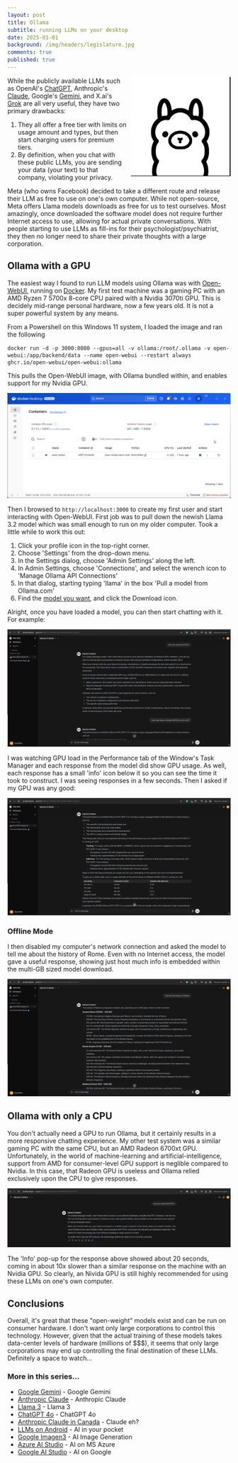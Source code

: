 ```yaml
---
layout: post
title: Ollama
subtitle: running LLMs on your desktop
date: 2025-01-01
background: /img/headers/legislature.jpg
comments: true
published: true
---
```


<img src="/img/posts/ollama_logo.png" class="img-fluid" style="margin-left:10px; float:right"/>

While the publicly available LLMs such as OpenAI's [ChatGPT](https://chatgpt.com/), Anthropic's [Claude](https://claude.ai/), Google's [Gemini](https://gemini.google.com/app), and X.ai's [Grok](https://x.com/i/grok) are all very useful, they have two primary drawbacks:

1. They all offer a free tier with limits on usage amount and types, but then start charging users for premium tiers.
1. By definition, when you chat with these public LLMs, you are sending your data (your text) to that company, violating your privacy.

Meta (who owns Facebook) decided to take a different route and release their LLM as free to use on one's own computer.  While not open-source, Meta offers Llama models downloads as free for us to test ourselves.  Most amazingly, once downloaded the software model does not require further Internet access to use, allowing for actual private conversations.  With people starting to use LLMs as fill-ins for their psychologist/psychiatrist, they then no longer need to share their private thoughts with a large corporation.

## Ollama with a GPU

The easiest way I found to run LLM models using Ollama was with [Open-WebUI](), running on [Docker](https://www.docker.com/products/personal/).  My first test machine was a gaming PC with an AMD Ryzen 7 5700x 8-core CPU paired with a Nvidia 3070ti GPU.  This is decidely mid-range personal hardware, now a few years old.  It is not a super powerful system by any means.

From a Powershell on this Windows 11 system, I loaded the image and ran the following

```
docker run -d -p 3000:8080 --gpus=all -v ollama:/root/.ollama -v open-webui:/app/backend/data --name open-webui --restart always ghcr.io/open-webui/open-webui:ollama
```

This pulls the Open-WebUI image, with Ollama bundled within, and enables support for my Nvidia GPU.

<img src="/img/posts/ollama_galadriel_docker.png" class="img-fluid" />

Then I browsed to `http://localhost:3000` to create my first user and start interacting with Open-WebUI.  First job was to pull down the newish Llama 3.2 model which was small enough to run on my older computer.  Took a little while to work this out:

1. Click your profile icon in the top-right corner.
1. Choose 'Settings' from the drop-down menu.
1. In the Settings dialog, choose 'Admin Settings' along the left.
1. In Admin Settings, choose 'Connections', and select the wrench icon to 'Manage Ollama API Connections'
1. In that dialog, starting typing 'llama' in the box 'Pull a model from Ollama.com'
1. Find the [model you want](https://ollama.com/library), and click the Download icon.

Alright, once you have loaded a model, you can then start chatting with it.  For example:

<img src="/img/posts/ollama_chat_gpus.png" class="img-fluid" />

I was watching GPU load in the Performance tab of the Window's Task Manager and each response from the model did show GPU usage.  As well, each response has a small 'info' icon below it so you can see the time it took to construct.  I was seeing responses in a few seconds.  Then I asked if my GPU was any good:

<img src="/img/posts/ollama_chat_gpu_3070ti.png" class="img-fluid" />

### Offline Mode

I then disabled my computer's network connection and asked the model to tell me about the history of Rome.  Even with no Internet access, the model gave a useful response, showing just host much info is embedded within the multi-GB sized model download.

<img src="/img/posts/ollama_offline_mode.png" class="img-fluid" />

## Ollama with only a CPU

You don't actually need a GPU to run Ollama, but it certainly results in a more responsive chatting experience.  My other test system was a similar gaming PC with the same CPU, but an AMD Radeon 6700xt GPU.  Unfortunately, in the world of machine-learning and artificial-intelligence, support from AMD for consumer-level GPU support is neglible compared to Nvidia.  In this case, that Radeon GPU is useless and Ollama relied exclusively upon the CPU to give responses.

<img src="/img/posts/ollama_amd_gpu.png" class="img-fluid" />

The 'Info' pop-up for the response above showed about 20 seconds, coming in about 10x slower than a similar response on the machine with an Nvidia GPU.  So clearly, an Nivida GPU is still highly recommended for using these LLMs on one's own computer.

## Conclusions

Overall, it's great that these "open-weight" models exist and can be run on consumer hardware.  I don't want only large corporations to control this technology.  However, given that the actual training of these models takes data-center levels of hardware (millions of $$$), it seems that only large corporations may end up controlling the final destination of these LLMs.  Definitely a space to watch...

### More in this series...
* [Google Gemini](/2024/02/16/google-gemini) - Google Gemini
* [Anthropic Claude](/2024/03/04/anthropic-claude) - Anthropic Claude
* [Llama 3](/2024/04/19/llama-3) - Llama 3
* [ChatGPT 4o](/2024/05/21/chatgpt-4o) - ChatGPT 4o
* [Anthropic Claude in Canada](/2024/06/05/anthropic-claude-canada) - Claude eh?
* [LLMs on Android](/2024/07/18/llms-on-android) - AI in your pocket
* [Google Imagen3](/2024/08/28/google-imgen3) - AI Image Generation
* [Azure AI Studio](/2024/09/30/azure-ai-studio) - AI on MS Azure
* [Google AI Studio](/2024/12/08/google-ai-studio) - AI on Google

